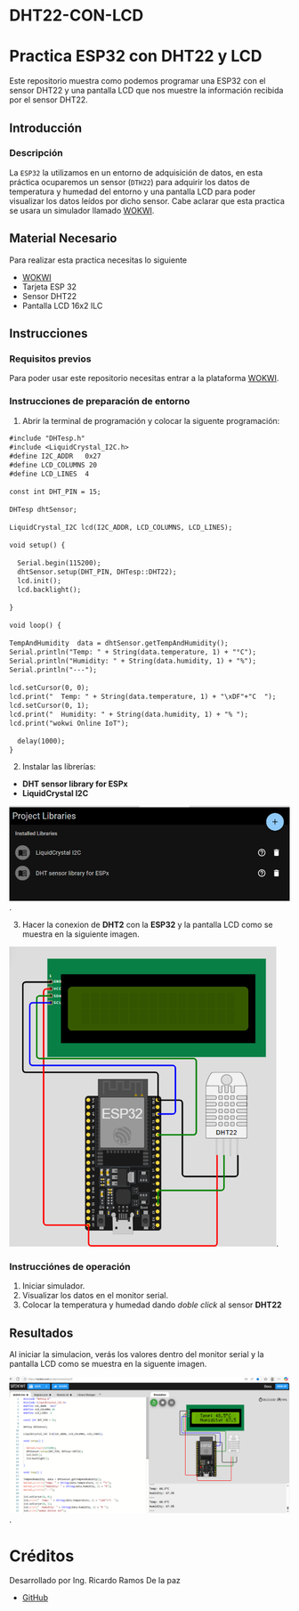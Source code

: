 # DHT22-CON-LCD

# Practica ESP32 con DHT22 y LCD
Este repositorio muestra como podemos programar una ESP32 con el sensor DHT22 y una pantalla LCD que nos muestre la información recibida por el sensor DHT22.

## Introducción

### Descripción

La ```ESP32``` la utilizamos en un entorno de adquisición de datos, en esta práctica ocuparemos un sensor (```DTH22```) para adquirir los datos de temperatura y humedad del entorno y una pantalla LCD para poder visualizar los datos leídos por dicho sensor.  Cabe aclarar que esta practica se usara un simulador llamado [WOKWI](https://https://wokwi.com/).


## Material Necesario

Para realizar esta practica necesitas lo siguiente

- [WOKWI](https://https://wokwi.com/)
- Tarjeta ESP 32
- Sensor DHT22
- Pantalla LCD 16x2 ILC



## Instrucciones

### Requisitos previos

Para poder usar este repositorio necesitas entrar a la plataforma [WOKWI](https://https://wokwi.com/).


### Instrucciones de preparación de entorno 

1. Abrir la terminal de programación y colocar la siguente programación:

```
#include "DHTesp.h"
#include <LiquidCrystal_I2C.h>
#define I2C_ADDR   0x27
#define LCD_COLUMNS 20
#define LCD_LINES  4

const int DHT_PIN = 15;

DHTesp dhtSensor;

LiquidCrystal_I2C lcd(I2C_ADDR, LCD_COLUMNS, LCD_LINES);

void setup() {

  Serial.begin(115200);
  dhtSensor.setup(DHT_PIN, DHTesp::DHT22);
  lcd.init();
  lcd.backlight();

}

void loop() {

TempAndHumidity  data = dhtSensor.getTempAndHumidity();
Serial.println("Temp: " + String(data.temperature, 1) + "°C");
Serial.println("Humidity: " + String(data.humidity, 1) + "%");
Serial.println("---");

lcd.setCursor(0, 0);
lcd.print("  Temp: " + String(data.temperature, 1) + "\xDF"+"C  ");
lcd.setCursor(0, 1);
lcd.print("  Humidity: " + String(data.humidity, 1) + "% ");
lcd.print("wokwi Online IoT");

  delay(1000);
}

```
2. Instalar las librerías:
-  **DHT sensor library for ESPx**
- **LiquidCrystal I2C**

![](https://github.com/Ricardoramosdelapaz/DHT22-CON-LCD/blob/main/Captura%20lib.PNG?raw=true).

3. Hacer la conexion de **DHT2** con la **ESP32** y la pantalla LCD como se muestra en la siguiente imagen.

![](https://github.com/Ricardoramosdelapaz/DHT22-CON-LCD/blob/main/Captura%20con.PNG?raw=true).

### Instrucciónes de operación

1. Iniciar simulador.
2. Visualizar los datos en el monitor serial.
3. Colocar la temperatura y humedad dando *doble click* al sensor **DHT22** 

## Resultados

Al iniciar la simulacion, verás los valores dentro del monitor serial y la pantalla LCD como se muestra en la siguente imagen.

![](https://github.com/Ricardoramosdelapaz/DHT22-CON-LCD/blob/main/res.PNG?raw=true).



# Créditos

Desarrollado por Ing. Ricardo Ramos De la paz

- [GitHub](https://github.com/Ricardoramosdelapaz)
